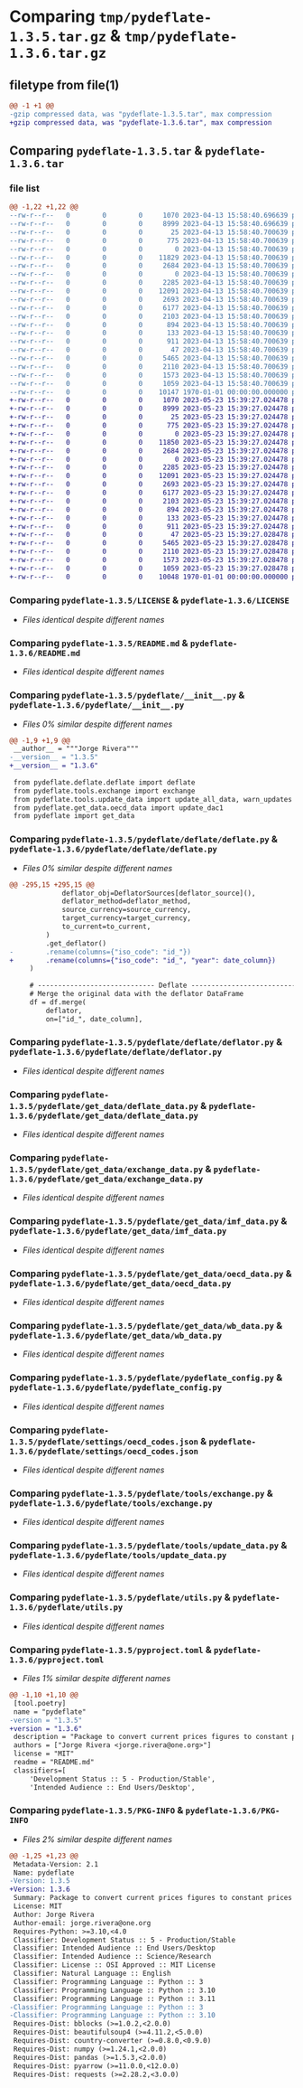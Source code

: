 # Comparing `tmp/pydeflate-1.3.5.tar.gz` & `tmp/pydeflate-1.3.6.tar.gz`

## filetype from file(1)

```diff
@@ -1 +1 @@
-gzip compressed data, was "pydeflate-1.3.5.tar", max compression
+gzip compressed data, was "pydeflate-1.3.6.tar", max compression
```

## Comparing `pydeflate-1.3.5.tar` & `pydeflate-1.3.6.tar`

### file list

```diff
@@ -1,22 +1,22 @@
--rw-r--r--   0        0        0     1070 2023-04-13 15:58:40.696639 pydeflate-1.3.5/LICENSE
--rw-r--r--   0        0        0     8999 2023-04-13 15:58:40.696639 pydeflate-1.3.5/README.md
--rw-r--r--   0        0        0       25 2023-04-13 15:58:40.700639 pydeflate-1.3.5/pydeflate/.pydeflate_data/README.md
--rw-r--r--   0        0        0      775 2023-04-13 15:58:40.700639 pydeflate-1.3.5/pydeflate/__init__.py
--rw-r--r--   0        0        0        0 2023-04-13 15:58:40.700639 pydeflate-1.3.5/pydeflate/deflate/__init__.py
--rw-r--r--   0        0        0    11829 2023-04-13 15:58:40.700639 pydeflate-1.3.5/pydeflate/deflate/deflate.py
--rw-r--r--   0        0        0     2684 2023-04-13 15:58:40.700639 pydeflate-1.3.5/pydeflate/deflate/deflator.py
--rw-r--r--   0        0        0        0 2023-04-13 15:58:40.700639 pydeflate-1.3.5/pydeflate/get_data/__init__.py
--rw-r--r--   0        0        0     2285 2023-04-13 15:58:40.700639 pydeflate-1.3.5/pydeflate/get_data/deflate_data.py
--rw-r--r--   0        0        0    12091 2023-04-13 15:58:40.700639 pydeflate-1.3.5/pydeflate/get_data/exchange_data.py
--rw-r--r--   0        0        0     2693 2023-04-13 15:58:40.700639 pydeflate-1.3.5/pydeflate/get_data/imf_data.py
--rw-r--r--   0        0        0     6177 2023-04-13 15:58:40.700639 pydeflate-1.3.5/pydeflate/get_data/oecd_data.py
--rw-r--r--   0        0        0     2103 2023-04-13 15:58:40.700639 pydeflate-1.3.5/pydeflate/get_data/wb_data.py
--rw-r--r--   0        0        0      894 2023-04-13 15:58:40.700639 pydeflate-1.3.5/pydeflate/pydeflate_config.py
--rw-r--r--   0        0        0      133 2023-04-13 15:58:40.700639 pydeflate-1.3.5/pydeflate/settings/emu.json
--rw-r--r--   0        0        0      911 2023-04-13 15:58:40.700639 pydeflate-1.3.5/pydeflate/settings/oecd_codes.json
--rw-r--r--   0        0        0       47 2023-04-13 15:58:40.700639 pydeflate-1.3.5/pydeflate/tools/__init__.py
--rw-r--r--   0        0        0     5465 2023-04-13 15:58:40.700639 pydeflate-1.3.5/pydeflate/tools/exchange.py
--rw-r--r--   0        0        0     2110 2023-04-13 15:58:40.700639 pydeflate-1.3.5/pydeflate/tools/update_data.py
--rw-r--r--   0        0        0     1573 2023-04-13 15:58:40.700639 pydeflate-1.3.5/pydeflate/utils.py
--rw-r--r--   0        0        0     1059 2023-04-13 15:58:40.700639 pydeflate-1.3.5/pyproject.toml
--rw-r--r--   0        0        0    10147 1970-01-01 00:00:00.000000 pydeflate-1.3.5/PKG-INFO
+-rw-r--r--   0        0        0     1070 2023-05-23 15:39:27.024478 pydeflate-1.3.6/LICENSE
+-rw-r--r--   0        0        0     8999 2023-05-23 15:39:27.024478 pydeflate-1.3.6/README.md
+-rw-r--r--   0        0        0       25 2023-05-23 15:39:27.024478 pydeflate-1.3.6/pydeflate/.pydeflate_data/README.md
+-rw-r--r--   0        0        0      775 2023-05-23 15:39:27.024478 pydeflate-1.3.6/pydeflate/__init__.py
+-rw-r--r--   0        0        0        0 2023-05-23 15:39:27.024478 pydeflate-1.3.6/pydeflate/deflate/__init__.py
+-rw-r--r--   0        0        0    11850 2023-05-23 15:39:27.024478 pydeflate-1.3.6/pydeflate/deflate/deflate.py
+-rw-r--r--   0        0        0     2684 2023-05-23 15:39:27.024478 pydeflate-1.3.6/pydeflate/deflate/deflator.py
+-rw-r--r--   0        0        0        0 2023-05-23 15:39:27.024478 pydeflate-1.3.6/pydeflate/get_data/__init__.py
+-rw-r--r--   0        0        0     2285 2023-05-23 15:39:27.024478 pydeflate-1.3.6/pydeflate/get_data/deflate_data.py
+-rw-r--r--   0        0        0    12091 2023-05-23 15:39:27.024478 pydeflate-1.3.6/pydeflate/get_data/exchange_data.py
+-rw-r--r--   0        0        0     2693 2023-05-23 15:39:27.024478 pydeflate-1.3.6/pydeflate/get_data/imf_data.py
+-rw-r--r--   0        0        0     6177 2023-05-23 15:39:27.024478 pydeflate-1.3.6/pydeflate/get_data/oecd_data.py
+-rw-r--r--   0        0        0     2103 2023-05-23 15:39:27.024478 pydeflate-1.3.6/pydeflate/get_data/wb_data.py
+-rw-r--r--   0        0        0      894 2023-05-23 15:39:27.024478 pydeflate-1.3.6/pydeflate/pydeflate_config.py
+-rw-r--r--   0        0        0      133 2023-05-23 15:39:27.024478 pydeflate-1.3.6/pydeflate/settings/emu.json
+-rw-r--r--   0        0        0      911 2023-05-23 15:39:27.024478 pydeflate-1.3.6/pydeflate/settings/oecd_codes.json
+-rw-r--r--   0        0        0       47 2023-05-23 15:39:27.028478 pydeflate-1.3.6/pydeflate/tools/__init__.py
+-rw-r--r--   0        0        0     5465 2023-05-23 15:39:27.028478 pydeflate-1.3.6/pydeflate/tools/exchange.py
+-rw-r--r--   0        0        0     2110 2023-05-23 15:39:27.028478 pydeflate-1.3.6/pydeflate/tools/update_data.py
+-rw-r--r--   0        0        0     1573 2023-05-23 15:39:27.028478 pydeflate-1.3.6/pydeflate/utils.py
+-rw-r--r--   0        0        0     1059 2023-05-23 15:39:27.028478 pydeflate-1.3.6/pyproject.toml
+-rw-r--r--   0        0        0    10048 1970-01-01 00:00:00.000000 pydeflate-1.3.6/PKG-INFO
```

### Comparing `pydeflate-1.3.5/LICENSE` & `pydeflate-1.3.6/LICENSE`

 * *Files identical despite different names*

### Comparing `pydeflate-1.3.5/README.md` & `pydeflate-1.3.6/README.md`

 * *Files identical despite different names*

### Comparing `pydeflate-1.3.5/pydeflate/__init__.py` & `pydeflate-1.3.6/pydeflate/__init__.py`

 * *Files 0% similar despite different names*

```diff
@@ -1,9 +1,9 @@
 __author__ = """Jorge Rivera"""
-__version__ = "1.3.5"
+__version__ = "1.3.6"
 
 from pydeflate.deflate.deflate import deflate
 from pydeflate.tools.exchange import exchange
 from pydeflate.tools.update_data import update_all_data, warn_updates
 from pydeflate.get_data.oecd_data import update_dac1
 from pydeflate import get_data
```

### Comparing `pydeflate-1.3.5/pydeflate/deflate/deflate.py` & `pydeflate-1.3.6/pydeflate/deflate/deflate.py`

 * *Files 0% similar despite different names*

```diff
@@ -295,15 +295,15 @@
             deflator_obj=DeflatorSources[deflator_source](),
             deflator_method=deflator_method,
             source_currency=source_currency,
             target_currency=target_currency,
             to_current=to_current,
         )
         .get_deflator()
-        .rename(columns={"iso_code": "id_"})
+        .rename(columns={"iso_code": "id_", "year": date_column})
     )
 
     # ----------------------------- Deflate ---------------------------
     # Merge the original data with the deflator DataFrame
     df = df.merge(
         deflator,
         on=["id_", date_column],
```

### Comparing `pydeflate-1.3.5/pydeflate/deflate/deflator.py` & `pydeflate-1.3.6/pydeflate/deflate/deflator.py`

 * *Files identical despite different names*

### Comparing `pydeflate-1.3.5/pydeflate/get_data/deflate_data.py` & `pydeflate-1.3.6/pydeflate/get_data/deflate_data.py`

 * *Files identical despite different names*

### Comparing `pydeflate-1.3.5/pydeflate/get_data/exchange_data.py` & `pydeflate-1.3.6/pydeflate/get_data/exchange_data.py`

 * *Files identical despite different names*

### Comparing `pydeflate-1.3.5/pydeflate/get_data/imf_data.py` & `pydeflate-1.3.6/pydeflate/get_data/imf_data.py`

 * *Files identical despite different names*

### Comparing `pydeflate-1.3.5/pydeflate/get_data/oecd_data.py` & `pydeflate-1.3.6/pydeflate/get_data/oecd_data.py`

 * *Files identical despite different names*

### Comparing `pydeflate-1.3.5/pydeflate/get_data/wb_data.py` & `pydeflate-1.3.6/pydeflate/get_data/wb_data.py`

 * *Files identical despite different names*

### Comparing `pydeflate-1.3.5/pydeflate/pydeflate_config.py` & `pydeflate-1.3.6/pydeflate/pydeflate_config.py`

 * *Files identical despite different names*

### Comparing `pydeflate-1.3.5/pydeflate/settings/oecd_codes.json` & `pydeflate-1.3.6/pydeflate/settings/oecd_codes.json`

 * *Files identical despite different names*

### Comparing `pydeflate-1.3.5/pydeflate/tools/exchange.py` & `pydeflate-1.3.6/pydeflate/tools/exchange.py`

 * *Files identical despite different names*

### Comparing `pydeflate-1.3.5/pydeflate/tools/update_data.py` & `pydeflate-1.3.6/pydeflate/tools/update_data.py`

 * *Files identical despite different names*

### Comparing `pydeflate-1.3.5/pydeflate/utils.py` & `pydeflate-1.3.6/pydeflate/utils.py`

 * *Files identical despite different names*

### Comparing `pydeflate-1.3.5/pyproject.toml` & `pydeflate-1.3.6/pyproject.toml`

 * *Files 1% similar despite different names*

```diff
@@ -1,10 +1,10 @@
 [tool.poetry]
 name = "pydeflate"
-version = "1.3.5"
+version = "1.3.6"
 description = "Package to convert current prices figures to constant prices and vice versa"
 authors = ["Jorge Rivera <jorge.rivera@one.org>"]
 license = "MIT"
 readme = "README.md"
 classifiers=[
     'Development Status :: 5 - Production/Stable',
     'Intended Audience :: End Users/Desktop',
```

### Comparing `pydeflate-1.3.5/PKG-INFO` & `pydeflate-1.3.6/PKG-INFO`

 * *Files 2% similar despite different names*

```diff
@@ -1,25 +1,23 @@
 Metadata-Version: 2.1
 Name: pydeflate
-Version: 1.3.5
+Version: 1.3.6
 Summary: Package to convert current prices figures to constant prices and vice versa
 License: MIT
 Author: Jorge Rivera
 Author-email: jorge.rivera@one.org
 Requires-Python: >=3.10,<4.0
 Classifier: Development Status :: 5 - Production/Stable
 Classifier: Intended Audience :: End Users/Desktop
 Classifier: Intended Audience :: Science/Research
 Classifier: License :: OSI Approved :: MIT License
 Classifier: Natural Language :: English
 Classifier: Programming Language :: Python :: 3
 Classifier: Programming Language :: Python :: 3.10
 Classifier: Programming Language :: Python :: 3.11
-Classifier: Programming Language :: Python :: 3
-Classifier: Programming Language :: Python :: 3.10
 Requires-Dist: bblocks (>=1.0.2,<2.0.0)
 Requires-Dist: beautifulsoup4 (>=4.11.2,<5.0.0)
 Requires-Dist: country-converter (>=0.8.0,<0.9.0)
 Requires-Dist: numpy (>=1.24.1,<2.0.0)
 Requires-Dist: pandas (>=1.5.3,<2.0.0)
 Requires-Dist: pyarrow (>=11.0.0,<12.0.0)
 Requires-Dist: requests (>=2.28.2,<3.0.0)
```

